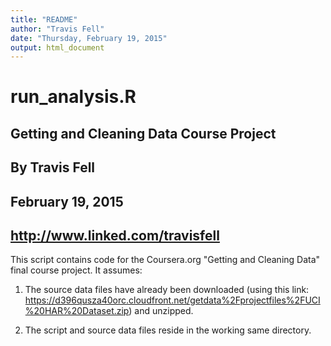 ```yaml
---
title: "README"
author: "Travis Fell"
date: "Thursday, February 19, 2015"
output: html_document
---
```


# run_analysis.R
## Getting and Cleaning Data Course Project 
## By Travis Fell
## February 19, 2015
## http://www.linked.com/travisfell


This script contains code for the Coursera.org "Getting and Cleaning Data" final course project. It assumes: 

1. The source data files have already been downloaded (using this link: https://d396qusza40orc.cloudfront.net/getdata%2Fprojectfiles%2FUCI%20HAR%20Dataset.zip) and unzipped.

2. The script and source data files reside in the working same directory. 

 